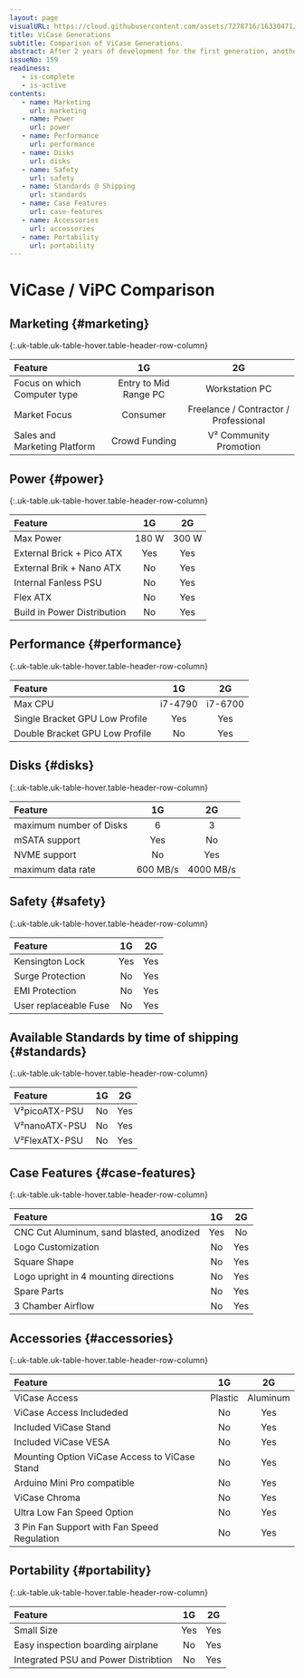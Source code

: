 ```yaml
---
layout: page
visualURL: https://cloud.githubusercontent.com/assets/7278716/16330471/06aeec16-3a1c-11e6-93f4-9fe13d719095.jpg
title: ViCase Generations
subtitle: Comparison of ViCase Generations.
abstract: After 2 years of development for the first generation, another year for the second generation ViCase is now very mature and feature reach. This comparison gives an overview of all key features and their introduction.
issueNo: 159
readiness:
   - is-complete
   - is-active
contents:
   - name: Marketing
     url: marketing
   - name: Power
     url: power
   - name: Performance
     url: performance
   - name: Disks
     url: disks
   - name: Safety
     url: safety
   - name: Standards @ Shipping
     url: standards
   - name: Case Features
     url: case-features
   - name: Accessories
     url: accessories
   - name: Portability
     url: portability
---
```




# ViCase / ViPC Comparison

## Marketing {#marketing}

{:.uk-table.uk-table-hover.table-header-row-column}

| Feature | 1G | 2G |
|:--------|:---:|:----:|
| Focus on which Computer type | Entry to Mid Range PC | Workstation PC |
| Market Focus | Consumer | Freelance / Contractor / Professional |
| Sales and Marketing Platform | Crowd Funding | V² Community Promotion |


## Power {#power}

{:.uk-table.uk-table-hover.table-header-row-column}

| Feature | 1G | 2G |
|:--------|:---:|:----:|
| Max Power | 180 W | 300 W |
| External Brick + Pico ATX | Yes | Yes |
| External Brik + Nano ATX | No | Yes |
| Internal Fanless PSU | No | Yes |
| Flex ATX | No | Yes |
| Build in Power Distribution | No | Yes |


## Performance {#performance}

{:.uk-table.uk-table-hover.table-header-row-column}

| Feature | 1G | 2G |
|:--------|:---:|:----:|
| Max CPU | i7-4790 | i7-6700 |
| Single Bracket GPU Low Profile | Yes | Yes |
| Double Bracket GPU Low Profile | No | Yes |


## Disks {#disks}

{:.uk-table.uk-table-hover.table-header-row-column}

| Feature | 1G | 2G |
|:--------|:---:|:----:|
| maximum number of Disks | 6 | 3 |
| mSATA support | Yes | No |
| NVME support | No | Yes |
| maximum data rate | 600 MB/s | 4000 MB/s |


## Safety {#safety}

{:.uk-table.uk-table-hover.table-header-row-column}

| Feature | 1G | 2G |
|:--------|:---:|:----:|
| Kensington Lock | Yes | Yes |
| Surge Protection | No | Yes |
| EMI Protection | No | Yes |
| User replaceable Fuse | No | Yes |


## Available Standards by time of shipping {#standards}

{:.uk-table.uk-table-hover.table-header-row-column}

| Feature | 1G | 2G |
|:--------|:---:|:----:|
|V²picoATX-PSU | No | Yes |
|V²nanoATX-PSU | No | Yes |
|V²FlexATX-PSU | No | Yes |

 
## Case Features {#case-features}

{:.uk-table.uk-table-hover.table-header-row-column}

| Feature | 1G | 2G |
|:--------|:---:|:----:|
| CNC Cut Aluminum, sand blasted, anodized | Yes | No |
| Logo Customization | No | Yes |
| Square Shape | No | Yes |
| Logo upright in 4 mounting directions | No | Yes |
| Spare Parts | No | Yes |
| 3 Chamber Airflow | No | Yes |


## Accessories {#accessories}

{:.uk-table.uk-table-hover.table-header-row-column}

| Feature | 1G | 2G |
|:--------|:---:|:----:|
| ViCase Access | Plastic | Aluminum |
| ViCase Access Includeded | No | Yes |
| Included ViCase Stand | No | Yes |
| Included ViCase VESA | No | Yes |
| Mounting Option ViCase Access to ViCase Stand | No | Yes |
| Arduino Mini Pro compatible | No | Yes |
| ViCase Chroma | No | Yes | 
| Ultra Low Fan Speed Option | No | Yes |
| 3 Pin Fan Support with Fan Speed Regulation | No | Yes |


## Portability {#portability}

{:.uk-table.uk-table-hover.table-header-row-column}

| Feature | 1G | 2G |
|:--------|:---:|:----:|
| Small Size | Yes | Yes |
| Easy inspection boarding airplane | No | Yes |
| Integrated PSU and Power Distribtion | No | Yes |






